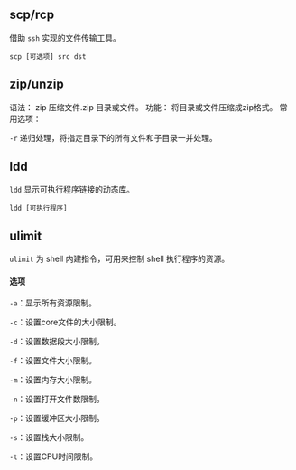 

## **scp/rcp**

借助 `ssh` 实现的文件传输工具。

```shell
scp [可选项] src dst
```




## **zip/unzip**

语法： zip 压缩文件.zip 目录或文件。
功能： 将目录或文件压缩成zip格式。
常用选项：

`-r` 递归处理，将指定目录下的所有文件和子目录一并处理。

## **ldd**
 
`ldd` 显示可执行程序链接的动态库。

```shell
ldd [可执行程序]
```

## **ulimit**

`ulimit` 为 shell 内建指令，可用来控制 shell 执行程序的资源。

#### 选项

`-a`：显示所有资源限制。

`-c`：设置core文件的大小限制。

`-d`：设置数据段大小限制。

`-f`：设置文件大小限制。

`-m`：设置内存大小限制。

`-n`：设置打开文件数限制。

`-p`：设置缓冲区大小限制。

`-s`：设置栈大小限制。

`-t`：设置CPU时间限制。
